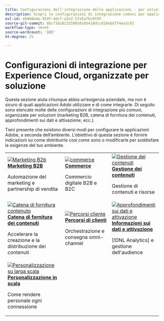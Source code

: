 ```yaml
---
title: Configurazioni dell'integrazione delle applicazioni - per soluzione aziendale
description: Scopri le configurazioni di integrazione comuni per applicazioni Experience Cloud, organizzate per soluzioni aziendali.
exl-id: eb460a4e-924f-4dcf-a2e2-5fa5a7bc9fdf
source-git-commit: 8bcf161013259850165418dccd18ebd7f4ea3c93
workflow-type: tm+mt
source-wordcount: '183'
ht-degree: 2%

---
```


# Configurazioni di integrazione per Experience Cloud, organizzate per soluzione

Questa sezione aiuta chiunque abbia un’esigenza aziendale, ma non è sicuro di quali applicazioni Adobi utilizzare e di come integrarle. Di seguito sono elencate molte delle configurazioni di integrazione più comuni, organizzate per soluzioni (marketing B2B, catena di fornitura dei contenuti, approfondimenti sui dati e attivazione, ecc.).

Tieni presente che esistono diversi modi per configurare le applicazioni Adobe, a seconda dell’ambiente. L’obiettivo di questa sezione è fornire indicazioni su come distribuirle così come sono o modificarle per soddisfare le esigenze del tuo ambiente.

<table>
<tr>
    <td>
      <a  href="./b2b.md"><img alt="Marketing B2b" src="https://cdn.experienceleague.adobe.com/thumb/b2b.png"/></a>
      <div><strong><a href="./b2b.md">Marketing B2B</a></strong></div>
      <p>
        Automazione del marketing e partnership di vendita
      </p>
    </td>
   <td>
      <a  href="./commerce.md"><img alt="commerce" src="https://cdn.experienceleague.adobe.com/thumb/commerce.png"/></a>
      <div><strong><a href="./commerce.md">Commerce</a></strong></div>
      <p>
        Commercio digitale B2B e B2C
      </p>
   </td>    
   <td>
      <a  href="./content-management.md"><img alt="Gestione dei contenuti" src="https://cdn.experienceleague.adobe.com/thumb/content-management.png"/></a>
      <div><strong><a href="./content-management.md">Gestione dei contenuti</a></strong></div>
      <p>
        Gestione di contenuti e risorse
      </p>
   </td>
</tr>
<tr>
   <td>
      <a  href="./content-supply-chain.md"><img alt="Catena di fornitura contenuto" src="https://cdn.experienceleague.adobe.com/thumb/content-supply-chain.png"/></a>
      <div><strong><a href="./content-supply-chain.md">Catena di fornitura dei contenuti</a></strong></div>
      <p>
        Accelerare la creazione e la distribuzione dei contenuti
      </p> 
    </td>
   <td>
      <a  href="./customer-journeys.md"><img alt="Percorsi cliente" src="https://cdn.experienceleague.adobe.com/thumb/customer-journeys.png"/></a>
      <div><strong><a href="./customer-journeys.md">Percorsi di clienti</a></strong></div>
      <p>
        Orchestrazione e consegna omni-channel
      </p> 
    </td>
   <td>
      <a  href="./data-insights.md"><img alt="Approfondimenti sui dati e attivazione" src="https://cdn.experienceleague.adobe.com/thumb/data-insights.png"/></a>
      <div><strong><a href="./data-insights.md"> Informazioni sui dati e attivazione</a></strong></div>
      <p>
        [!DNL Analytics] e gestione dell'audience
      </p>
   </td>  
</tr>
<tr>
   <td>
      <a  href="./personalization.md"><img alt="Personalizzazione su larga scala" src="https://cdn.experienceleague.adobe.com/thumb/personalization.png"/></a>
      <div><strong><a href="./personalization.md">Personalizzazione in scala</a></strong></div>
      <p>
        Come rendere personale ogni connessione
      </p>
   </td>
</table>
